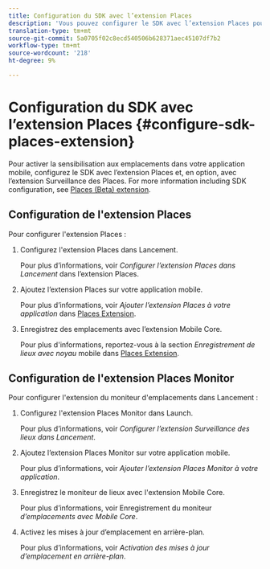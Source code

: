 ```yaml
---
title: Configuration du SDK avec l’extension Places
description: 'Vous pouvez configurer le SDK avec l’extension Places pour activer la prise en compte de l’emplacement dans votre application mobile. '
translation-type: tm+mt
source-git-commit: 5a0705f02c8ecd540506b628371aec45107df7b2
workflow-type: tm+mt
source-wordcount: '218'
ht-degree: 9%

---
```



# Configuration du SDK avec l’extension Places {#configure-sdk-places-extension}

Pour activer la sensibilisation aux emplacements dans votre application mobile, configurez le SDK avec l’extension Places et, en option, avec l’extension Surveillance des Places. For more information including SDK configuration, see [Places (Beta) extension](/help/places-ext-aep-sdks/places-extension/places-extension.md).

## Configuration de l&#39;extension Places

Pour configurer l&#39;extension Places :

1. Configurez l&#39;extension Places dans Lancement.

   Pour plus d’informations, voir *Configurer l’extension Places dans Lancement* dans l’extension [](/help/places-ext-aep-sdks/places-extension/places-extension.md)Places.

1. Ajoutez l’extension Places sur votre application mobile.

   Pour plus d’informations, voir *Ajouter l’extension Places à votre application* dans [Places Extension](/help/places-ext-aep-sdks/places-extension/places-extension.md).

1. Enregistrez des emplacements avec l’extension Mobile Core.

   Pour plus d&#39;informations, reportez-vous à la section *Enregistrement de lieux avec noyau* mobile dans [Places Extension](/help/places-ext-aep-sdks/places-extension/places-extension.md).

## Configuration de l&#39;extension Places Monitor

Pour configurer l&#39;extension du moniteur d&#39;emplacements dans Lancement :

1. Configurez l&#39;extension Places Monitor dans Launch.

   Pour plus d’informations, voir *Configurer l’extension Surveillance des lieux dans Lancement*.

1. Ajoutez l’extension Places Monitor sur votre application mobile.

   Pour plus d’informations, voir *Ajouter l’extension Places Monitor à votre application*.

1. Enregistrez le moniteur de lieux avec l&#39;extension Mobile Core.

   Pour plus d’informations, voir Enregistrement du moniteur *d’emplacements avec Mobile Core*.

1. Activez les mises à jour d’emplacement en arrière-plan.

   Pour plus d’informations, voir *Activation des mises à jour d’emplacement en arrière-plan*.
